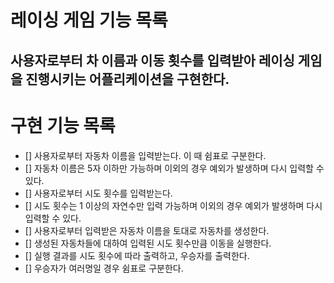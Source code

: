 # 레이싱 게임 기능 목록

## 사용자로부터 차 이름과 이동 횟수를 입력받아 레이싱 게임을 진행시키는 어플리케이션을 구현한다.

# 구현 기능 목록

- [] 사용자로부터 자동차 이름을 입력받는다. 이 때 쉼표로 구분한다.
- [] 자동차 이름은 5자 이하만 가능하며 이외의 경우 예외가 발생하며 다시 입력할 수 있다.
- [] 사용자로부터 시도 횟수를 입력받는다.
- [] 시도 횟수는 1 이상의 자연수만 입력 가능하며 이외의 경우 예외가 발생하며 다시 입력할 수 있다.
- [] 사용자로부터 입력받은 자동차 이름을 토대로 자동차를 생성한다.
- [] 생성된 자동차들에 대하여 입력된 시도 횟수만큼 이동을 실행한다.
- [] 실행 결과를 시도 횟수에 따라 출력하고, 우승자를 출력한다.
- [] 우승자가 여러명일 경우 쉼표로 구분한다.
